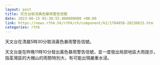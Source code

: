 ```yaml
---
layout: post
title: 天文台取消黃色暴雨警告信號
date: 2023-06-15 05:30:55.000000000 +08:00
link: https://news.rthk.hk/rthk/ch/component/k2/1704858-20230615.htm
categories: rthk
---
```


天文台在清晨5時30分取消黃色暴雨警告信號。

天文台是在昨晚11時10分發出黃色暴雨警告信號，並一度發出局部地區大雨提示，指荃灣區的大帽山的雨勢特別大，有可能出現嚴重水浸。
